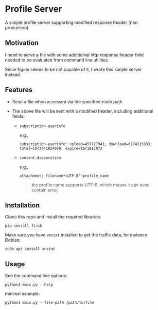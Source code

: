 # Profile Server

A simple profile server supporting modified response header (non production) 

## Motivation

I need to serve a file with some additioinal http response header field needed to be evaluated from command line utilities. 

Since Nginx seems to be not capable of it, I wrote this simple server instead.

## Features

- Send a file when accessed via the specified route path
- The above file will be sent with a modified header, including additional fields:

    - `subscription-userinfo`

        e.g., 

        ```
        subscription-userinfo: upload=455727941; download=6174315083; total=1073741824000; expire=1671815872
        ```
    
    - `content-disposition`

        e.g.,

        ```
        attachment; filename*=UTF-8''profile_name
        ```

        > the profile name supports UTF-8, which means it can even contain emoji

## Installation

Clone this repo and install the required libraries:

```shell
pip install flask
```

Make sure you have `vnstat` installed to get the traffic data, for instance Debian:

```shell
sudo apt install vnstat
```

## Usage

See the command line options:

```shell
python3 main.py --help
```

minimal example:

```shell
python3 main.py --file-path /path/to/file
```
    

